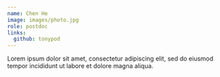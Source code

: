 ```yaml
---
name: Chen He
image: images/photo.jpg
role: postdoc
links:
  github: tonypod
---
```


Lorem ipsum dolor sit amet, consectetur adipiscing elit, sed do eiusmod tempor incididunt ut labore et dolore magna aliqua.

